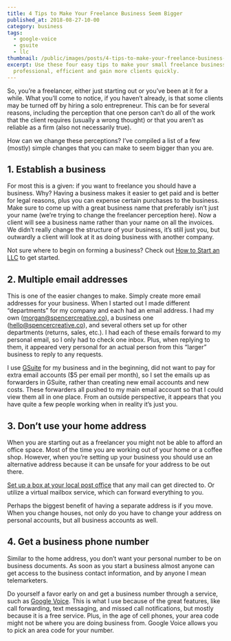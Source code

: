 ```yaml
---
title: 4 Tips to Make Your Freelance Business Seem Bigger
published_at: 2018-08-27-10-00
category: business
tags:
  - google-voice
  - gsuite
  - llc
thumbnail: /public/images/posts/4-tips-to-make-your-freelance-business-seem-bigger/freelance-desk-writing.jpeg
excerpt: Use these four easy tips to make your small freelance business more
  professional, efficient and gain more clients quickly.
---
```

So, you’re a freelancer, either just starting out or you’ve been at it for a while. What you’ll come to notice, if you haven’t already, is that some clients may be turned off by hiring a solo entrepreneur. This can be for several reasons, including the perception that one person can’t do all of the work that the client requires (usually a wrong thought) or that you aren’t as reliable as a firm (also not necessarily true).

How can we change these perceptions? I’ve compiled a list of a few (mostly) simple changes that you can make to seem bigger than you are.

## 1. Establish a business

For most this is a given: if you want to freelance you should have a business. Why? Having a business makes it easier to get paid and is better for legal reasons, plus you can expense certain purchases to the business. Make sure to come up with a great business name that preferably isn’t just your name (we’re trying to change the freelancer perception here). Now a client will see a business name rather than your name on all the invoices. We didn’t really change the structure of your business, it’s still just you, but outwardly a client will look at it as doing business with another company.

Not sure where to begin on forming a business? Check out [How to Start an LLC](https://howtostartanllc.com/) to get started.

## 2. Multiple email addresses

This is one of the easier changes to make. Simply create more email addresses for your business. When I started out I made different “departments” for my company and each had an email address. I had my own ([morgan@spencercreative.co](mailto:morgan@spencercreative.co)), a business one ([hello@spencercreative.co](mailto:hello@spencercreative.co)), and several others set up for other departments (returns, sales, etc.). I had each of these emails forward to my personal email, so I only had to check one inbox. Plus, when replying to them, it appeared very personal for an actual person from this “larger” business to reply to any requests.

I use [GSuite](https://gsuite.google.com/) for my business and in the beginning, did not want to pay for extra email accounts ($5 per email per month), so I set the emails up as forwarders in GSuite, rather than creating new email accounts and new costs. These forwarders all pushed to my main email account so that I could view them all in one place. From an outside perspective, it appears that you have quite a few people working when in reality it’s just you.

## 3. Don’t use your home address

When you are starting out as a freelancer you might not be able to afford an office space. Most of the time you are working out of your home or a coffee shop. However, when you’re setting up your business you should use an alternative address because it can be unsafe for your address to be out there. 

[Set up a box at your local post office](https://poboxes.usps.com/) that any mail can get directed to. Or utilize a virtual mailbox service, which can forward everything to you.

Perhaps the biggest benefit of having a separate address is if you move. When you change houses, not only do you have to change your address on personal accounts, but all business accounts as well.

## 4. Get a business phone number

Similar to the home address, you don’t want your personal number to be on business documents. As soon as you start a business almost anyone can get access to the business contact information, and by anyone I mean telemarketers.

Do yourself a favor early on and get a business number through a service, such as [Google Voice](https://voice.google.com/). This is what I use because of the great features, like call forwarding, text messaging, and missed call notifications, but mostly because it is a free service. Plus, in the age of cell phones, your area code might not be where you are doing business from. Google Voice allows you to pick an area code for your number.